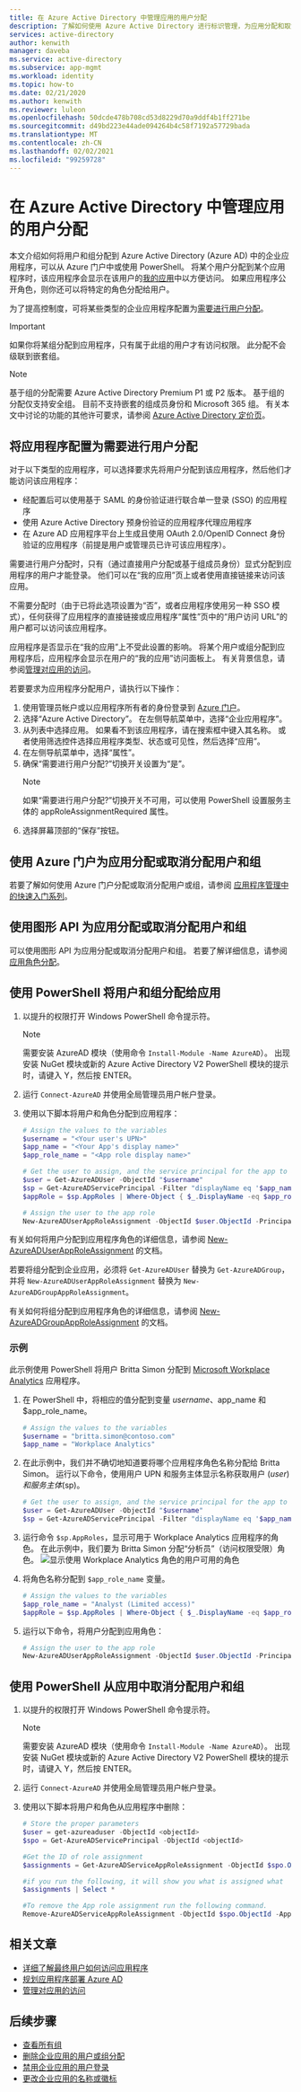 ```yaml
---
title: 在 Azure Active Directory 中管理应用的用户分配
description: 了解如何使用 Azure Active Directory 进行标识管理，为应用分配和取消分配用户和组。
services: active-directory
author: kenwith
manager: daveba
ms.service: active-directory
ms.subservice: app-mgmt
ms.workload: identity
ms.topic: how-to
ms.date: 02/21/2020
ms.author: kenwith
ms.reviewer: luleon
ms.openlocfilehash: 50dcde478b708cd53d8229d70a9ddf4b1ff271be
ms.sourcegitcommit: d49bd223e44ade094264b4c58f7192a57729bada
ms.translationtype: MT
ms.contentlocale: zh-CN
ms.lasthandoff: 02/02/2021
ms.locfileid: "99259728"
---
```

# <a name="manage-user-assignment-for-an-app-in-azure-active-directory"></a>在 Azure Active Directory 中管理应用的用户分配

本文介绍如何将用户和组分配到 Azure Active Directory (Azure AD) 中的企业应用程序，可以从 Azure 门户中或使用 PowerShell。 将某个用户分配到某个应用程序时，该应用程序会显示在该用户的[我的应用](https://myapps.microsoft.com/)中以方便访问。 如果应用程序公开角色，则你还可以将特定的角色分配给用户。

为了提高控制度，可将某些类型的企业应用程序配置为[需要进行用户分配](#configure-an-application-to-require-user-assignment)。 

> [!IMPORTANT]
> 如果你将某组分配到应用程序，只有属于此组的用户才有访问权限。 此分配不会级联到嵌套组。

> [!NOTE]
> 基于组的分配需要 Azure Active Directory Premium P1 或 P2 版本。 基于组的分配仅支持安全组。 目前不支持嵌套的组成员身份和 Microsoft 365 组。 有关本文中讨论的功能的其他许可要求，请参阅 [Azure Active Directory 定价页](https://azure.microsoft.com/pricing/details/active-directory)。 

## <a name="configure-an-application-to-require-user-assignment"></a>将应用程序配置为需要进行用户分配

对于以下类型的应用程序，可以选择要求先将用户分配到该应用程序，然后他们才能访问该应用程序：

- 经配置后可以使用基于 SAML 的身份验证进行联合单一登录 (SSO) 的应用程序
- 使用 Azure Active Directory 预身份验证的应用程序代理应用程序
- 在 Azure AD 应用程序平台上生成且使用 OAuth 2.0/OpenID Connect 身份验证的应用程序（前提是用户或管理员已许可该应用程序）。

需要进行用户分配时，只有（通过直接用户分配或基于组成员身份）显式分配到应用程序的用户才能登录。 他们可以在“我的应用”页上或者使用直接链接来访问该应用。 

不需要分配时（由于已将此选项设置为“否”，或者应用程序使用另一种 SSO 模式），任何获得了应用程序的直接链接或应用程序“属性”页中的“用户访问 URL”的用户都可以访问该应用程序。   

应用程序是否显示在“我的应用”上不受此设置的影响。 将某个用户或组分配到应用程序后，应用程序会显示在用户的“我的应用”访问面板上。 有关背景信息，请参阅[管理对应用的访问](what-is-access-management.md)。

若要要求为应用程序分配用户，请执行以下操作：
1. 使用管理员帐户或以应用程序所有者的身份登录到 [Azure 门户](https://portal.azure.com)。
2. 选择“Azure Active Directory”。 在左侧导航菜单中，选择“企业应用程序”。
3. 从列表中选择应用。 如果看不到该应用程序，请在搜索框中键入其名称。 或者使用筛选控件选择应用程序类型、状态或可见性，然后选择“应用”。
4. 在左侧导航菜单中，选择“属性”。
5. 确保“需要进行用户分配?”切换开关设置为“是”。 
   > [!NOTE]
   > 如果“需要进行用户分配?”切换开关不可用，可以使用 PowerShell 设置服务主体的 appRoleAssignmentRequired 属性。
6. 选择屏幕顶部的“保存”按钮。

## <a name="assign-or-unassign-users-and-groups-for-an-app-using-the-azure-portal"></a>使用 Azure 门户为应用分配或取消分配用户和组
若要了解如何使用 Azure 门户分配或取消分配用户或组，请参阅 [应用程序管理中的快速入门系列](add-application-portal-assign-users.md)。

## <a name="assign-or-unassign-users-and-groups-for-an-app-using-the-graph-api"></a>使用图形 API 为应用分配或取消分配用户和组
可以使用图形 API 为应用分配或取消分配用户和组。 若要了解详细信息，请参阅[应用角色分配](/graph/api/resources/approleassignment)。

## <a name="assign-users-and-groups-to-an-app-using-powershell"></a>使用 PowerShell 将用户和组分配给应用
1. 以提升的权限打开 Windows PowerShell 命令提示符。
   > [!NOTE]
   > 需要安装 AzureAD 模块（使用命令 `Install-Module -Name AzureAD`）。 出现安装 NuGet 模块或新的 Azure Active Directory V2 PowerShell 模块的提示时，请键入 Y，然后按 ENTER。
2. 运行 `Connect-AzureAD` 并使用全局管理员用户帐户登录。
3. 使用以下脚本将用户和角色分配到应用程序：

    ```powershell
    # Assign the values to the variables
    $username = "<Your user's UPN>"
    $app_name = "<Your App's display name>"
    $app_role_name = "<App role display name>"

    # Get the user to assign, and the service principal for the app to assign to
    $user = Get-AzureADUser -ObjectId "$username"
    $sp = Get-AzureADServicePrincipal -Filter "displayName eq '$app_name'"
    $appRole = $sp.AppRoles | Where-Object { $_.DisplayName -eq $app_role_name }

    # Assign the user to the app role
    New-AzureADUserAppRoleAssignment -ObjectId $user.ObjectId -PrincipalId $user.ObjectId -ResourceId $sp.ObjectId -Id $appRole.Id
    ```
有关如何将用户分配到应用程序角色的详细信息，请参阅 [New-AzureADUserAppRoleAssignment](/powershell/module/azuread/new-azureaduserapproleassignment) 的文档。

若要将组分配到企业应用，必须将 `Get-AzureADUser` 替换为 `Get-AzureADGroup`，并将 `New-AzureADUserAppRoleAssignment` 替换为 `New-AzureADGroupAppRoleAssignment`。

有关如何将组分配到应用程序角色的详细信息，请参阅 [New-AzureADGroupAppRoleAssignment](/powershell/module/azuread/new-azureadgroupapproleassignment) 的文档。

### <a name="example"></a>示例

此示例使用 PowerShell 将用户 Britta Simon 分配到 [Microsoft Workplace Analytics](https://products.office.com/business/workplace-analytics) 应用程序。

1. 在 PowerShell 中，将相应的值分配到变量 $username、$app_name 和 $app_role_name。

    ```powershell
    # Assign the values to the variables
    $username = "britta.simon@contoso.com"
    $app_name = "Workplace Analytics"
    ```
2. 在此示例中，我们并不确切地知道要将哪个应用程序角色名称分配给 Britta Simon。 运行以下命令，使用用户 UPN 和服务主体显示名称获取用户 ($user) 和服务主体 ($sp)。

    ```powershell
    # Get the user to assign, and the service principal for the app to assign to
    $user = Get-AzureADUser -ObjectId "$username"
    $sp = Get-AzureADServicePrincipal -Filter "displayName eq '$app_name'"
    ```
3. 运行命令 `$sp.AppRoles`，显示可用于 Workplace Analytics 应用程序的角色。 在此示例中，我们要为 Britta Simon 分配“分析员”（访问权限受限）角色。
   ![显示使用 Workplace Analytics 角色的用户可用的角色](./media/assign-user-or-group-access-portal/workplace-analytics-role.png)
4. 将角色名称分配到 `$app_role_name` 变量。

    ```powershell
    # Assign the values to the variables
    $app_role_name = "Analyst (Limited access)"
    $appRole = $sp.AppRoles | Where-Object { $_.DisplayName -eq $app_role_name }
    ```
5. 运行以下命令，将用户分配到应用角色：

    ```powershell
    # Assign the user to the app role
    New-AzureADUserAppRoleAssignment -ObjectId $user.ObjectId -PrincipalId $user.ObjectId -ResourceId $sp.ObjectId -Id $appRole.Id
    ```

## <a name="unassign-users-and-groups-from-an-app-using-powershell"></a>使用 PowerShell 从应用中取消分配用户和组

1. 以提升的权限打开 Windows PowerShell 命令提示符。
   > [!NOTE]
   > 需要安装 AzureAD 模块（使用命令 `Install-Module -Name AzureAD`）。 出现安装 NuGet 模块或新的 Azure Active Directory V2 PowerShell 模块的提示时，请键入 Y，然后按 ENTER。
2. 运行 `Connect-AzureAD` 并使用全局管理员用户帐户登录。
3. 使用以下脚本将用户和角色从应用程序中删除：

    ```powershell
    # Store the proper parameters
    $user = get-azureaduser -ObjectId <objectId>
    $spo = Get-AzureADServicePrincipal -ObjectId <objectId>

    #Get the ID of role assignment 
    $assignments = Get-AzureADServiceAppRoleAssignment -ObjectId $spo.ObjectId | Where {$_.PrincipalDisplayName -eq $user.DisplayName}

    #if you run the following, it will show you what is assigned what
    $assignments | Select *

    #To remove the App role assignment run the following command.
    Remove-AzureADServiceAppRoleAssignment -ObjectId $spo.ObjectId -AppRoleAssignmentId $assignments[assignment #].ObjectId
    ```


## <a name="related-articles"></a>相关文章

- [详细了解最终用户如何访问应用程序](end-user-experiences.md)
- [规划应用程序部署 Azure AD](my-apps-deployment-plan.md)
- [管理对应用的访问](what-is-access-management.md)
 
## <a name="next-steps"></a>后续步骤

- [查看所有组](../fundamentals/active-directory-groups-view-azure-portal.md)
- [删除企业应用的用户或组分配]()
- [禁用企业应用的用户登录](disable-user-sign-in-portal.md)
- [更改企业应用的名称或徽标](./add-application-portal-configure.md)
